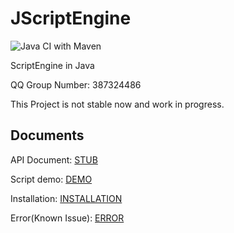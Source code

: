 # JScriptEngine

![Java CI with Maven](https://github.com/Blackjack200/JScriptEngine/workflows/Java%20CI%20with%20Maven/badge.svg)

ScriptEngine in Java

QQ Group Number: 387324486

This Project is not stable now and work in progress.

## Documents

API Document: [STUB](/docs/stub.md)

Script demo: [DEMO](/docs/demo.md)

Installation: [INSTALLATION](/docs/installation.md)

Error(Known Issue): [ERROR](/docs/error.md)